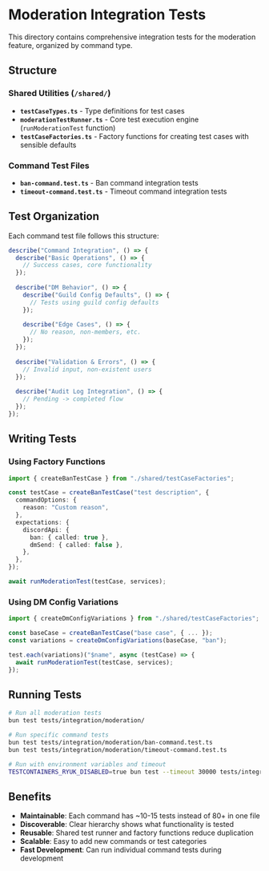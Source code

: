 # Moderation Integration Tests

This directory contains comprehensive integration tests for the moderation feature, organized by command type.

## Structure

### Shared Utilities (`/shared/`)
- **`testCaseTypes.ts`** - Type definitions for test cases
- **`moderationTestRunner.ts`** - Core test execution engine (`runModerationTest` function)
- **`testCaseFactories.ts`** - Factory functions for creating test cases with sensible defaults

### Command Test Files
- **`ban-command.test.ts`** - Ban command integration tests
- **`timeout-command.test.ts`** - Timeout command integration tests

## Test Organization

Each command test file follows this structure:

```typescript
describe("Command Integration", () => {
  describe("Basic Operations", () => {
    // Success cases, core functionality
  });
  
  describe("DM Behavior", () => {
    describe("Guild Config Defaults", () => {
      // Tests using guild config defaults
    });
    
    describe("Edge Cases", () => {
      // No reason, non-members, etc.
    });
  });
  
  describe("Validation & Errors", () => {
    // Invalid input, non-existent users
  });
  
  describe("Audit Log Integration", () => {
    // Pending -> completed flow
  });
});
```

## Writing Tests

### Using Factory Functions

```typescript
import { createBanTestCase } from "./shared/testCaseFactories";

const testCase = createBanTestCase("test description", {
  commandOptions: {
    reason: "Custom reason",
  },
  expectations: {
    discordApi: {
      ban: { called: true },
      dmSend: { called: false },
    },
  },
});

await runModerationTest(testCase, services);
```

### Using DM Config Variations

```typescript
import { createDmConfigVariations } from "./shared/testCaseFactories";

const baseCase = createBanTestCase("base case", { ... });
const variations = createDmConfigVariations(baseCase, "ban");

test.each(variations)("$name", async (testCase) => {
  await runModerationTest(testCase, services);
});
```

## Running Tests

```bash
# Run all moderation tests
bun test tests/integration/moderation/

# Run specific command tests
bun test tests/integration/moderation/ban-command.test.ts
bun test tests/integration/moderation/timeout-command.test.ts

# Run with environment variables and timeout
TESTCONTAINERS_RYUK_DISABLED=true bun test --timeout 30000 tests/integration/moderation/
```

## Benefits

- **Maintainable**: Each command has ~10-15 tests instead of 80+ in one file
- **Discoverable**: Clear hierarchy shows what functionality is tested
- **Reusable**: Shared test runner and factory functions reduce duplication
- **Scalable**: Easy to add new commands or test categories
- **Fast Development**: Can run individual command tests during development